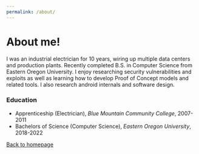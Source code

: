 ```yaml
---
permalink: /about/
---
```


<h1>About me!</h1>

I was an industrial electrician for 10 years, wiring up multiple data centers and 
production plants. Recently completed B.S. in Computer Science from Eastern Oregon University. 
I enjoy researching security vulnerabilities and exploits as well as learning how to develop 
Proof of Concept models and related tools. I also research android internals and software design.

### Education
* Apprenticeship (Electrician), *Blue Mountain Community College*, 2007-2011
* Bachelors of Science (Computer Science), *Eastern Oregon University*, 2018-2022


[Back to homepage](index.md)
